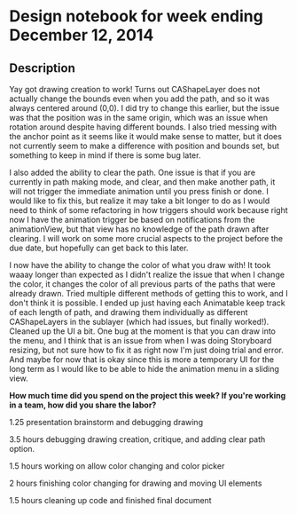 # Design notebook for week ending December 12, 2014

## Description

Yay got drawing creation to work! Turns out CAShapeLayer does not actually change the bounds even when you add the path, and so it was always centered around (0,0). I did try to change this earlier, but the issue was that the position was in the same origin, which was an issue when rotation around despite having different bounds. I also tried messing with the anchor point as it seems like it would make sense to matter, but it does not currently seem to make a difference with position and bounds set, but something to keep in mind if there is some bug later. 

I also added the ability to clear the path. One issue is that if you are currently in path making mode, and clear, and then make another path, it will not trigger the immediate animation until you press finish or done. I would like to fix this, but realize it may take a bit longer to do as I would need to think of some refactoring in how triggers should work because right now I have the animation trigger be based on notifications from the animationView, but that view has no knowledge of the path drawn after clearing. I will work on some more crucial aspects to the project before the due date, but hopefully can get back to this later.

I now have the ability to change the color of what you draw with! It took waaay longer than expected as I didn't realize the issue that when I change the color, it changes the color of all previous parts of the paths that were already drawn. Tried multiple different methods of getting this to work, and I don't think it is possible. I ended up just having each Animatable keep track of each length of path, and drawing them individually as different CAShapeLayers in the sublayer (which had issues, but finally worked!). Cleaned up the UI a bit. One bug at the moment is that you can draw into the menu, and I think that is an issue from when I was doing Storyboard resizing, but not sure how to fix it as right now I'm just doing trial and error. And maybe for now that is okay since this is more a temporary UI for the long term as I would like to be able to hide the animation menu in a sliding view.


**How much time did you spend on the project this week? If you're working in a
team, how did you share the labor?**

1.25 presentation brainstorm and debugging drawing

3.5 hours debugging drawing creation, critique, and adding clear path option.

1.5 hours working on allow color changing and color picker

2 hours finishing color changing for drawing and moving UI elements

1.5 hours cleaning up code and finished final document


